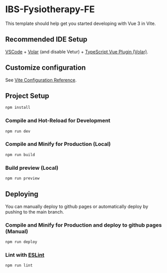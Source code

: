 # IBS-Fysiotherapy-FE

This template should help get you started developing with Vue 3 in Vite.

## Recommended IDE Setup

[VSCode](https://code.visualstudio.com/) + [Volar](https://marketplace.visualstudio.com/items?itemName=Vue.volar) (and disable Vetur) + [TypeScript Vue Plugin (Volar)](https://marketplace.visualstudio.com/items?itemName=Vue.vscode-typescript-vue-plugin).

## Customize configuration

See [Vite Configuration Reference](https://vitejs.dev/config/).

## Project Setup

```sh
npm install
```

### Compile and Hot-Reload for Development

```sh
npm run dev
```

### Compile and Minify for Production (Local)

```sh
npm run build
```

### Build preview (Local)

```sh
npm run preview
```

## Deploying

You can manually deploy to github pages or automatically deploy by pushing to the main branch.

### Compile and Minify for Production and deploy to github pages (Manual)
```sh
npm run deploy
```

### Lint with [ESLint](https://eslint.org/)

```sh
npm run lint
```
